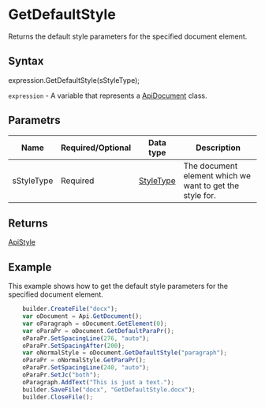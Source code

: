 # GetDefaultStyle

Returns the default style parameters for the specified document element.

## Syntax

expression.GetDefaultStyle(sStyleType);

`expression` - A variable that represents a [ApiDocument](../ApiDocument.md) class.

## Parametrs

| **Name** | **Required/Optional** | **Data type** | **Description** |
| ------------- | ------------- | ------------- | ------------- |
| sStyleType | Required | [StyleType](../../../Enumerations/StyleType.md) | The document element which we want to get the style for. |

## Returns

[ApiStyle](../../ApiStyle/ApiStyle.md)

## Example

This example shows how to get the default style parameters for the specified document element.

```javascript
	builder.CreateFile("docx");
	var oDocument = Api.GetDocument();
	var oParagraph = oDocument.GetElement(0);
	var oParaPr = oDocument.GetDefaultParaPr();
	oParaPr.SetSpacingLine(276, "auto");
	oParaPr.SetSpacingAfter(200);
	var oNormalStyle = oDocument.GetDefaultStyle("paragraph");
	oParaPr = oNormalStyle.GetParaPr();
	oParaPr.SetSpacingLine(240, "auto");
	oParaPr.SetJc("both");
	oParagraph.AddText("This is just a text.");
	builder.SaveFile("docx", "GetDefaultStyle.docx");
	builder.CloseFile();
```